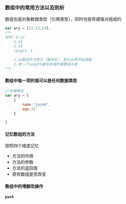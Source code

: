 ### 数组中的常用方法以及剖析

数组也是对象数据类型（引用类型），同时也是有键值对组成的

 ```javascript
 var ary = [12,23,14];
 /**
 结构：0:12
   	 1:23
 	 2:14
 	 length：3
 	 
 	 1.以数组作为索引（属性名），索引从零开始递增
 	 2.有一个length属性存储的事数组长度
 **/
 ```
#### 数组中每一项的值可以是任何数据类型

```javascript
//多维数组
var ary = [
    {
        name:"jocek",
        age:15
    }
    
]
```

#### 记忆数组的方法

按照四个维度记忆

- 方法的作用
- 方法的参数
- 方法的返回值
- 原有数组是否改变

#### 数组中的增删改操作

**`push`**
